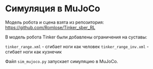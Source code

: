 # Симуляция в MuJoCo

Модель робота и сцена взята из репозитория: https://github.com/Romlose/Tinker_sber_RL

В модель робота Tinker были добавлены ограничения на суставы:

`tinker_range.xml` - сгибает ноги как человек
`tinker_range_inv.xml` - сгибает ноги как кузнечик

Файл `sim_mujoco.py` запускает симуляцию в MuJoCo.

